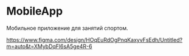 # MobileApp
Мобильное приложение для занятий спортом.


https://www.figma.com/design/HOqEuRdOgPnqKaxyvFsEdh/Untitled?m=auto&t=XMybDqFl6sA5ge4R-6
